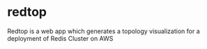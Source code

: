# redtop
Redtop is a web app which generates a topology visualization for a deployment of Redis Cluster on AWS
